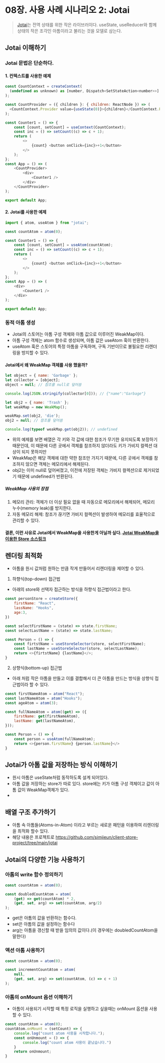 # 08장. 사용 사례 시나리오 2: Jotai

> [Jotai](https://github.com/pmndrs/jotai)는 전역 상태를 위한 작은 라이브러이다.
> useState, useReducer와 함께 상태의 작은 조각인 아톰이라고 불리는 것을 모델로 삼는다.

## Jotai 이해하기

### Jotai 문법은 단순하다.
#### 1. 컨텍스트를 사용한 예제
```javascript
const CountContext = createContext(
  (undefined as unknown) as [number, Dispatch<SetStateAction<number>>]
);

const CountProvider = ({ children }: { children: ReactNode }) => (
  <CountContext.Provider value={useState(0)}>{children}</CountContext.Provider>
);

const Counter1 = () => {
    const [count, setCount] = useContext(CountContext);
    const inc = () => setCount((c) => c + 1);
    return (
        <>
            {count} <button onClick={inc}>+1</button>
        </>
    );
};
const App = () => (
    <CountProvider>
        <div>
            <Counter1 />
        </div>
    </CountProvider>
);

export default App;
```

#### 2. Jotai를 사용한 예제
```javascript
import { atom, useAtom } from "jotai";

const countAtom = atom(0);

const Counter1 = () => {
    const [count, setCount] = useAtom(countAtom);
    const inc = () => setCount((c) => c + 1);
    return (
        <>
            {count} <button onClick={inc}>+1</button>
        </>
    );
};
const App = () => (
    <div>
        <Counter1 />
    </div>
);

export default App;
```

### 동적 아톰 생성
- Jotai의 스토어는 아톰 구성 객체와 아톰 값으로 이루어진 WeakMap이다. 
- 아톰 구성 객체는 atom 함수로 생성되며, 아톰 값은 useAtom 훅이 반환한다. 
- useAtom 훅은 스토어의 특정 아톰을 구독하며, 구독 기반이므로 불필요한 리렌더링을 방지할 수 있다.

#### Jotai에서 왜 WeakMap 객체를 사용 했을까?
```javascript
let object = { name: 'Garbage' };
let collector = [object];
object = null; // 참조를 null로 덮어씀

console.log(JSON.stringify(collector[0])); // {"name":"Garbage"}

let obj2 = { name: 'Trash' };
let weakMap = new WeakMap();

weakMap.set(obj2, 'die');
obj2 = null; // 참조를 덮어씀

console.log(typeof weakMap.get(obj2)); // undefined
```
- 위의 예제를 보면 배열은 각 키와 각 값에 대한 참조가 무기한 유지되도록 보장하기 때문인데, 이 때문에 다른 곳에서 객체를 참조하지 않더라도 키가 가비지 컬렉션 대상이 되지 못하지만
- WeakMap은 해당 객체에 대한 약한 참조만 가지기 때문에, 다른 곳에서 객체를 참조하지 않으면 객체는 메모리에서 해제된다.
- obj2는 이미 null로 덮어써졌고, 이전에 저장된 객체는 가비지 컬렉션으로 제거되었기 때문에 undefined가 반환된다.

##### WeakMap 사용의 장점
1. 메모리 관리: 객체가 더 이상 필요 없을 때 자동으로 메모리에서 해제되어, 메모리 누수(memory leak)를 방지한다.
2. 자동 메모리 해제: 참조가 끊기면 가비지 컬렉션이 발생하여 메모리를 효율적으로 관리할 수 있다.

#### 결론, 이런 사유로 Jotai에서 WeakMap을 사용한게 아닐까 싶다. [Jotai WeakMap을 이용한 Store 소스링크](https://github.com/pmndrs/jotai/blob/main/src/vanilla/store.ts)

## 렌더링 최적화
- 아톰을 원시 값처럼 원하는 만큼 작게 만들어서 리렌더링을 제어할 수 있다.

1. 하향식(top-down) 접근법
- 아래의 store와 선택자 접근하는 방식을 하향식 접근법이라고 한다.
```javascript
const personStore = createStore({
    firstName: "React",
    lassName: "Hooks",
    age:3,
})

const selectFirstName = (state) => state.firstName;
const selectLastName = (state) => state.lastName;

const Person = () => {
    const firtstName = useStoreSelector(store, selectFirstName);
    const lastName = useStoreSelector(store, selectLastName);
    return <>{firtstName} {lastName}</>;
}
```
2. 상향식(bottom-up) 접근법
- 아래 처럼 작은 아톰을 만들고 이를 결합해서 더 큰 아톰을 만드는 방식을 상향식 접근법이라 할 수 있다.
```javascript
const firstNameAtom = atom("React");
const lastNameAtom = atom("Hooks");
const ageAtom = atom(3);

const fullNameAtom = atom((get) => ({
    firstName: get(firstNameAtom),
    lastName: get(lastNameAtom),
}));

const Person = () => {
    const person = useAtom(fullNameAtom);
    return <>{person.firstName} {person.lastName}</>
}
```
## Jotai가 아톰 값을 저장하는 방식 이해하기
- 원시 아톰은 useState처럼 동작하도록 설계 되어있다.
- 아톰 값을 저장하는 store가 따로 있다. store에는 키가 아톰 구성 객체이고 값이 아톰 값이 WeakMap객체가 있다.
- 
## 배열 구조 추가하기
- 아톰 속 아톰들(Atoms-in-Atom) 이라고 부르는 새로운 패턴을 이용하여 리렌더링을 최적화 할수 있다.
- 해당 내용은 프로젝트로 https://github.com/simjieun/client-store-project/tree/main/jotai

## Jotai의 다양한 기능 사용하기
### 아톰의 write 함수 정의하기
```javascript
const countAtom = atom(0);

const doubledCountAtom = atom(
    (get) => get(countAtom) * 2,
    (get, set, arg) => set(countAtom, arg/2)
);
```
- get은 아톰의 값을 반환하는 함수다.
- set은 아톰의 값을 설정하는 함수다
- arg는 아톰을 갱신할 때 받을 임의의 값이다.(이 경우에는 doubledCountAtom을 말한다)

### 액션 아톰 사용하기
```javascript
const countAtom = atom(0);

const incrementCountAtom = atom(
    null, 
    (get, set, arg) => set(countAtom, (c) => c + 1)
);
```

### 아톰의 onMount 옵션 이해하기
- 아톰이 사용되기 시작할 때 특정 로직을 실행하고 싶을때는 onMount 옵션을 사용할 수 있다.
```javascript
const countAtom = atom(0);
countAtom.onMount = (setCount) => {
    console.log("count atom 사용을 시작합니다.");
    const onUnmount = () => {
        console.log("count atom 사용이 끝났습니다.")
    }
    return onUnmount;
}
```

